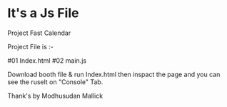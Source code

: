 # It's a Js File
Project Fast Calendar

Project File is :-

#01  Index.html
#02  main.js


Download booth file & run Index.html  then inspact the page and you can see the ruselt on "Console" Tab.



Thank's by 
Modhusudan Mallick
